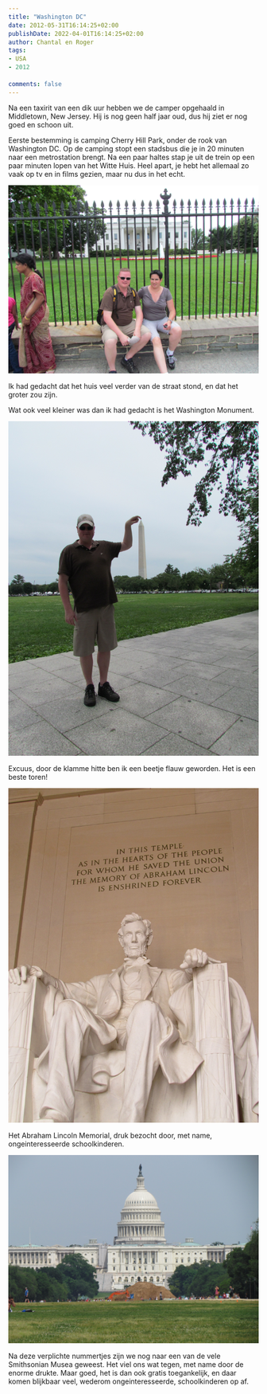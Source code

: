 ```yaml
---
title: "Washington DC"
date: 2012-05-31T16:14:25+02:00
publishDate: 2022-04-01T16:14:25+02:00
author: Chantal en Roger
tags:
- USA
- 2012

comments: false
---
```


Na een taxirit van een dik uur hebben we de camper opgehaald in Middletown, New Jersey. Hij is nog geen half jaar oud, dus hij ziet er nog goed en schoon uit.

Eerste bestemming is camping Cherry Hill Park, onder de rook van Washington DC. Op de camping stopt een stadsbus die je in 20 minuten naar een metrostation brengt. Na een paar haltes stap je uit de trein op een paar minuten lopen van het Witte Huis. Heel apart, je hebt het allemaal zo vaak op tv en in films gezien, maar nu dus in het echt.

![White House](./images/IMG_3384.JPG)

Ik had gedacht dat het huis veel verder van de straat stond, en dat het groter zou zijn.

Wat ook veel kleiner was dan ik had gedacht is het Washington Monument.

![Washington Monument](./images/IMG_3391.JPG)

Excuus, door de klamme hitte ben ik een beetje flauw geworden. Het is een beste toren!

![Abraham Lincoln](./images/IMG_3414.JPG)

Het Abraham Lincoln Memorial, druk bezocht door, met name, ongeinteresseerde schoolkinderen.

![Capitol](./images/IMG_3424.JPG)

Na deze verplichte nummertjes zijn we nog naar een van de vele Smithsonian Musea geweest. Het viel ons wat tegen, met name door de enorme drukte. Maar goed, het is dan ook gratis toegankelijk, en daar komen blijkbaar veel, wederom ongeinteresseerde, schoolkinderen op af.
